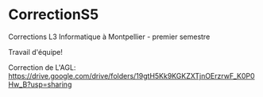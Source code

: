 # CorrectionS5
Corrections L3 Informatique à Montpellier - premier semestre

Travail d'équipe!

Correction de L'AGL:
https://drive.google.com/drive/folders/19gtH5Kk9KGKZXTjnOErzrwF_K0P0Hw_B?usp=sharing
